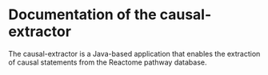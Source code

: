 # Documentation of the causal-extractor

The causal-extractor is a Java-based application that enables the extraction of causal statements from the Reactome pathway database.



